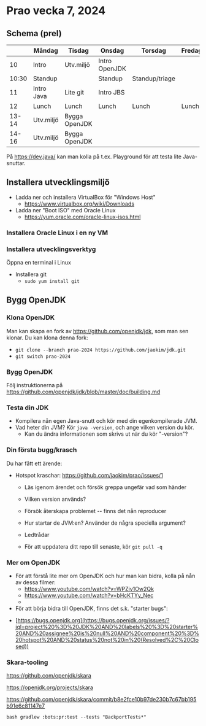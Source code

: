 # Prao vecka 7, 2024

## Schema (prel)
|     | Måndag      | Tisdag    | Onsdag   | Torsdag  | Fredag |
|---|---|---|---|---|---|
|10    | Intro      | Utv.miljö     | Intro OpenJDK | 
|10:30 | Standup    |               | Standup   | Standup/triage
|11    | Intro Java | Lite git      | Intro JBS |
|12    | Lunch      | Lunch         | Lunch    | Lunch     | Lunch   |
|13-14 | Utv.miljö  | Bygga OpenJDK |          |
|14-16 | Utv.miljö  | Bygga OpenJDK |          |

På https://dev.java/ kan man kolla på t.ex. Playground för att testa lite Java-snuttar.

## Installera utvecklingsmiljö

* Ladda ner och installera VirtualBox för "Windows Host"
  - https://www.virtualbox.org/wiki/Downloads
* Ladda ner "Boot ISO" med Oracle Linux
  - https://yum.oracle.com/oracle-linux-isos.html

### Installera Oracle Linux i en ny VM

### Installera utvecklingsverktyg
Öppna en terminal i Linux
* Installera git
  * `sudo yum install git`

## Bygg OpenJDK
### Klona OpenJDK
Man kan skapa en fork av https://github.com/openjdk/jdk, som man sen klonar. Du kan klona denna fork:
*   `git clone --branch prao-2024 https://github.com/jaokim/jdk.git`
*   `git switch prao-2024`

### Bygg OpenJDK
Följ instruktionerna på https://github.com/openjdk/jdk/blob/master/doc/building.md

### Testa din JDK
* Kompilera nån egen Java-snutt och kör med din egenkompilerade JVM.
* Vad heter din JVM? Kör `java -version`, och ange vilken version du kör.
  - Kan du ändra informationen som skrivs ut när du kör "-version"?
 
### Din första bugg/krasch
Du har fått ett ärende:
* Hotspot kraschar: https://github.com/jaokim/prao/issues/1
  - Läs igenom ärendet och försök greppa ungefär vad som händer
  - Vilken version används?
  - Försök återskapa problemet -- finns det nån reproducer
  - Hur startar de JVM:en? Använder de några speciella argument?
 
  - Ledtrådar   
  - För att uppdatera ditt repo till senaste, kör `git pull -q`
 
### Mer om OpenJDK
* För att förstå lite mer om OpenJDK och hur man kan bidra, kolla på nån av dessa filmer:
  - https://www.youtube.com/watch?v=WPZiv1Ow2Qk
  - https://www.youtube.com/watch?v=bHcKTYy_Nec
  - 
* För att börja bidra till OpenJDK, finns det s.k. "starter bugs":
 - [https://bugs.openjdk.org](https://bugs.openjdk.org/issues/?jql=project%20%3D%20JDK%20AND%20labels%20%3D%20starter%20AND%20assignee%20is%20null%20AND%20component%20%3D%20hotspot%20AND%20status%20not%20in%20(Resolved%2C%20Closed))

### Skara-tooling

https://github.com/openjdk/skara

https://openjdk.org/projects/skara


https://github.com/openjdk/skara/commit/b8e2fce10b97de230b7c67bb195b91e6c81147e7

`bash gradlew :bots:pr:test --tests "BackportTests*"`


